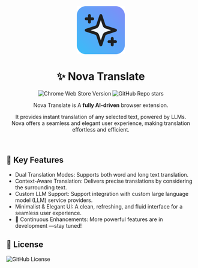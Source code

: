 <!-- markdownlint-configure-file {
  "MD013": {
    "code_blocks": false,
    "tables": false,
    "line_length": 120
  },
  "MD033": false,
  "MD041": false
} -->

<div align="center">
  <img src="assets/icon_128px.png" width="128" alt="Nova Translate" />

# ✨ Nova Translate

![Chrome Web Store Version][store-version-badge]
![GitHub Repo stars][repo-stars-badge]

Nova Translate is A **fully AI-driven** browser extension.

It provides instant translation of any selected text, powered by LLMs.<br />
Nova offers a seamless and elegant user experience, making translation effortless and efficient.

</div>

<br />

## 🚀 Key Features

- Dual Translation Modes: Supports both word and long text translation.
- Context-Aware Translation: Delivers precise translations by considering the surrounding text.
- Custom LLM Support: Support integration with custom large language model (LLM) service providers.
- Minimalist & Elegant UI: A clean, refreshing, and fluid interface for a seamless user experience.
- 🚧 Continuous Enhancements: More powerful features are in development —stay tuned!

## 📃 License

![GitHub License][license-badge]

[store-version-badge]: https://img.shields.io/chrome-web-store/v/mohpemfmgnpnikigjeopcnadediiogib?style=for-the-badge&logo=chromewebstore&logoColor=white
[repo-stars-badge]: https://img.shields.io/github/stars/yhlchao/nova-translate?style=for-the-badge&logo=github&color=38bdf8
[license-badge]: https://img.shields.io/github/license/yhlchao/nova-translate?style=for-the-badge